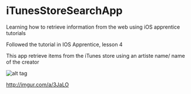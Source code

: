 # iTunesStoreSearchApp
Learning how to retrieve information from the web using iOS apprentice tutorials

Followed the tutorial in IOS Apprentice, lesson 4 

This app retrieve items from the iTunes store using an artiste name/ name of the creator 

![alt tag](http://imgur.com/a/3JaLO)

http://imgur.com/a/3JaLO
